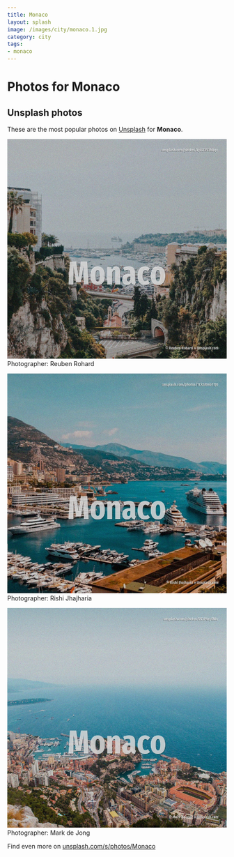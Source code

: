 ```yaml
---
title: Monaco
layout: splash
image: /images/city/monaco.1.jpg
category: city
tags:
- monaco
---
```

# Photos for Monaco
 
## Unsplash photos
These are the most popular photos on [Unsplash](https://unsplash.com) for **Monaco**.
 
![Monaco](/images/city/monaco.1.jpg)
Photographer:  Reuben Rohard
 
![Monaco](/images/city/monaco.2.jpg)
Photographer:  Rishi Jhajharia
 
![Monaco](/images/city/monaco.3.jpg)
Photographer:  Mark de Jong
 
Find even more on [unsplash.com/s/photos/Monaco](https://unsplash.com/s/photos/Monaco)
 
